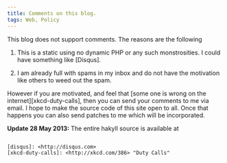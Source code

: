 ```yaml
---
title: Comments on this blog.
tags: Web, Policy
---
```


This blog does not support comments. The reasons are the following

1. This is a static using no dynamic PHP or any such monstrosities. I
   could have something like [Disqus].

2. I am already full with spams in my inbox and do not have the
   motivation like others to weed out the spam.

However if you are motivated, and feel that
[some one is wrong on the internet][xkcd-duty-calls], then you can
send your comments to me via email. I hope to make the source code of
this site open to all. Once that happens you can also send patches to
me which will be incorporated.

**Update 28 May 2013:** The entire hakyll source is available at
~~~<http://hub.darcs.net/ppk/website>~~~ <http://github.com/piyush-kurur-pages/website>

[disqus]: <http://disqus.com>
[xkcd-duty-calls]: <http://xkcd.com/386> "Duty Calls"
